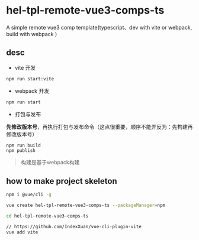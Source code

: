# hel-tpl-remote-vue3-comps-ts
A simple remote vue3 comp template(typescript、dev with vite or webpack, build with webpack )

## desc
- vite 开发
```bash
npm run start:vite
```

- webpack 开发
```bash
npm run start
```

- 打包与发布

**先修改版本号**，再执行打包与发布命令（这点很重要，顺序不能弄反为：先构建再修改版本号）
```
npm run build
npm publish
```
> 构建是基于webpack构建

## how to make project skeleton

```bash
npm i @vue/cli -g

vue create hel-tpl-remote-vue3-comps-ts --packageManager=npm

cd hel-tpl-remote-vue3-comps-ts

// https://github.com/IndexXuan/vue-cli-plugin-vite
vue add vite
```

